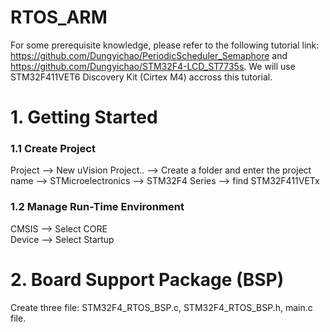 # RTOS_ARM
For some prerequisite knowledge, please refer to the following tutorial link: https://github.com/Dungyichao/PeriodicScheduler_Semaphore and https://github.com/Dungyichao/STM32F4-LCD_ST7735s. We will use STM32F411VET6 Discovery Kit (Cirtex M4) accross this tutorial.

# 1. Getting Started

### 1.1 Create Project
Project --> New uVision Project.. --> Create a folder and enter the project name --> STMicroelectronics --> STM32F4 Series --> find STM32F411VETx 
### 1.2 Manage Run-Time Environment
CMSIS --> Select CORE <br />
Device --> Select Startup


# 2. Board Support Package (BSP)
Create three file: STM32F4_RTOS_BSP.c, STM32F4_RTOS_BSP.h, main.c file.



